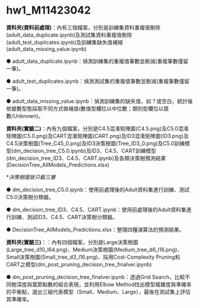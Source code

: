 # hw1_M11423042

**資料夾(資料前處理)**：內有三個檔案，分別是訓練集資料重複值刪除(adult_data_duplicate.ipynb)及測試集資料重複值刪除(adult_test_duplicates.ipynb)及訓練集缺失值補植(adult_data_missing_value.ipynb)
  
  ● adult_data_duplicate.ipynb：偵測訓練集的重複值筆數並刪減(重複筆數僅留一筆)。
  
  ● adult_test_duplicates.ipynb：偵測測試集的重複值筆數並刪減(重複筆數僅留一筆)。
  
  ● adult_data_missing_value.ipynb：偵測訓練集的缺失值，如？或空白，統計後依變數型態採取不同方式做補值(數值型欄位以中位數；類別型欄位以眾數/Unknown)。

**資料夾(實驗二)**：內有九個檔案，分別是C4.5混淆矩陣圖(C4.5.png)及C5.0混淆矩陣圖(C5.0.png)及CART混淆矩陣圖(CART.png)及ID3混淆矩陣圖(ID3.png)及C4.5決策樹圖(Tree_C45_0.png)及ID3決策樹圖(Tree_ID3_0.png)及C5.0訓練模型(dm_decision_tree_C5.0.ipynb)及ID3、C4.5、CART訓練模型(dm_decision_tree_ID3、C4.5、CART.ipynb)及各類決策樹預測結果(DecisionTree_AllModels_Predictions.xlsx)

**決策樹圖皆只截三層*

  ● dm_decision_tree_C5.0.ipynb：使用前處理後的Adult資料集進行訓練、測試C5.0決策樹分類器。

  ● dm_decision_tree_ID3、C4.5、CART.ipynb：使用前處理後的Adult資料集進行訓練、測試ID3、C4.5、CART決策樹分類器。

  ● DecisionTree_AllModels_Predictions.xlsx：整理四種演算法的預測結果。

**資料夾(實驗三)**：：內有四個檔案，分別是Large決策樹圖(Large_tree_d10_l64.png)、Medium決策樹圖(Medium_tree_d6_l16.png)、Small決策樹圖(Small_tree_d3_l16.png)、採用Cost-Complexity Pruning和CART之模型(dm_post_pruning_decision_tree_finalver.ipynb)
  
  ● dm_post_pruning_decision_tree_finalver.ipynb：透過Grid Search，比較不同樹深度與葉節點數的組合表現，並利用Elbow Method找出模型複雜度與準確率的平衡點，選出三組代表模型（Small、Medium、Large），最後在測試集上評估其準確率。







